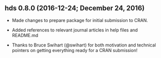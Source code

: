 ## hds 0.8.0 (2016-12-24; December 24, 2016)

- Made changes to prepare package for initial submission to CRAN. 

- Added references to relevant journal articles in help files and README.md

- Thanks to Bruce Swihart (@swihart) for both motivation and technical pointers on getting everything ready for a CRAN submission!
